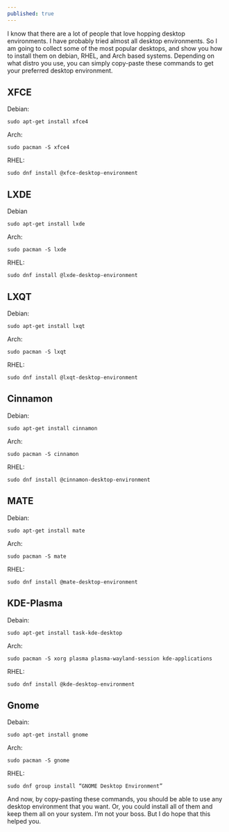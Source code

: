 ```yaml
---
published: true
---
```


I know that there are a lot of people that love hopping desktop environments. I have probably tried almost all desktop environments. So I am going to collect some of the most popular desktops, and show you how to install them on debian, RHEL, and Arch based systems. Depending on what distro you use, you can simply copy-paste these commands to get your preferred desktop environment. 

## XFCE

Debian: 

	sudo apt-get install xfce4

Arch:

	sudo pacman -S xfce4

RHEL: 

	sudo dnf install @xfce-desktop-environment

## LXDE

Debian 

	sudo apt-get install lxde

Arch: 

	sudo pacman -S lxde 

RHEL: 

	sudo dnf install @lxde-desktop-environment 

## LXQT

Debian: 

	sudo apt-get install lxqt

Arch: 

	sudo pacman -S lxqt

RHEL: 

	sudo dnf install @lxqt-desktop-environment 

## Cinnamon 

Debian: 

	sudo apt-get install cinnamon 

Arch: 

	sudo pacman -S cinnamon 

RHEL: 

	sudo dnf install @cinnamon-desktop-environment


## MATE

Debian: 

	sudo apt-get install mate

Arch: 

	sudo pacman -S mate

RHEL:

	sudo dnf install @mate-desktop-environment 

## KDE-Plasma 

Debain:

	sudo apt-get install task-kde-desktop

Arch: 

	sudo pacman -S xorg plasma plasma-wayland-session kde-applications 

RHEL: 

	sudo dnf install @kde-desktop-environment 

## Gnome 

Debain: 


	sudo apt-get install gnome 

Arch: 

	sudo pacman -S gnome 

RHEL: 

	sudo dnf group install “GNOME Desktop Environment”

And now, by copy-pasting these commands, you should be able to use any desktop environment that you want. Or, you could install all of them and keep them all on your system. I’m not your boss. But I do hope that this helped you.

